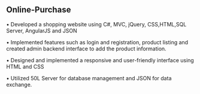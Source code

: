 ## Online-Purchase
• Developed a shopping website using C#, MVC, jQuery, CSS,HTML,SQL Server, AngularJS and JSON

• Implemented features such as login and registration, product listing and created admin backend interface to add the product information.

• Designed and implemented a responsive and user-friendly interface using HTML and CSS

• Utilized 50L Server for database management and JSON for data exchange.
